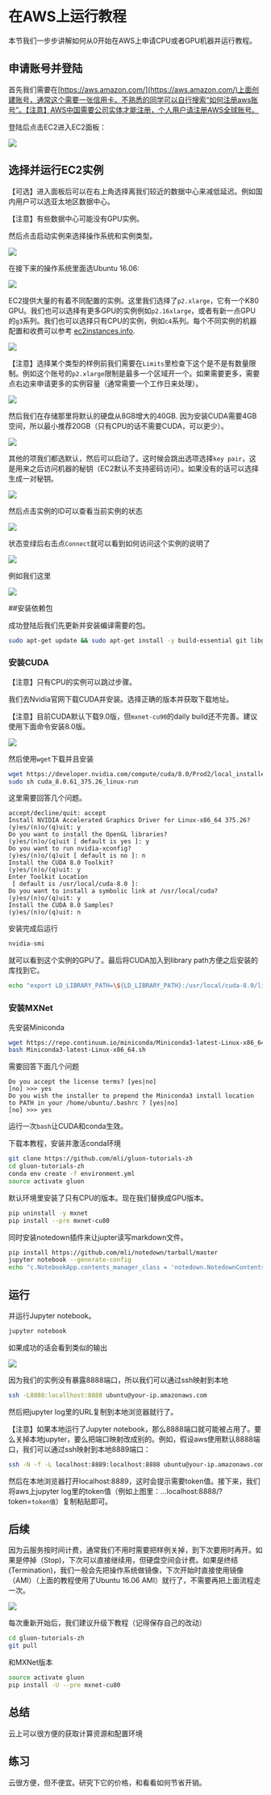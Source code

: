 # 在AWS上运行教程

本节我们一步步讲解如何从0开始在AWS上申请CPU或者GPU机器并运行教程。

## 申请账号并登陆

首先我们需要在[https://aws.amazon.com/](https://aws.amazon.com/)上面创建账号，通常这个需要一张信用卡。不熟悉的同学可以自行搜索“如何注册aws账号”。【注意】AWS中国需要公司实体才能注册，个人用户请注册AWS全球账号。

登陆后点击EC2进入EC2面板：

![](../img/aws.png)

## 选择并运行EC2实例

【可选】进入面板后可以在右上角选择离我们较近的数据中心来减低延迟。例如国内用户可以选亚太地区数据中心。

【注意】有些数据中心可能没有GPU实例。

然后点击启动实例来选择操作系统和实例类型。

![](../img/ec2.png)

在接下来的操作系统里面选Ubuntu 16.06:

![](../img/os.png)

EC2提供大量的有着不同配置的实例。这里我们选择了`p2.xlarge`，它有一个K80 GPU。我们也可以选择有更多GPU的实例例如`p2.16xlarge`，或者有新一点GPU的`g3`系列。我们也可以选择只有CPU的实例，例如`c4`系列。每个不同实例的机器配置和收费可以参考 [ec2instances.info](http://www.ec2instances.info/).

![](../img/p2x.png)

【注意】选择某个类型的样例前我们需要在`Limits`里检查下这个是不是有数量限制。例如这个账号的`p2.xlarge`限制是最多一个区域开一个。如果需要更多，需要点右边来申请更多的实例容量（通常需要一个工作日来处理）。

![](../img/limits.png)



然后我们在存储那里将默认的硬盘从8GB增大的40GB. 因为安装CUDA需要4GB空间，所以最小推荐20GB（只有CPU的话不需要CUDA，可以更少）。

![](../img/disk.png)

其他的项我们都选默认，然后可以启动了。这时候会跳出选项选择`key pair`，这是用来之后访问机器的秘钥（EC2默认不支持密码访问）。如果没有的话可以选择生成一对秘钥。

![](../img/keypair.png)

然后点击实例的ID可以查看当前实例的状态

![](../img/launching.png)

状态变绿后右击点`Connect`就可以看到如何访问这个实例的说明了

![](../img/connect.png)

例如我们这里

![](../img/ssh.png)

##安装依赖包 

成功登陆后我们先更新并安装编译需要的包。

```bash
sudo apt-get update && sudo apt-get install -y build-essential git libgfortran3
```

### 安装CUDA

【注意】只有CPU的实例可以跳过步骤。

我们去Nvidia官网下载CUDA并安装。选择正确的版本并获取下载地址。

【注意】目前CUDA默认下载9.0版，但`mxnet-cu90`的daily build还不完善。建议使用下面命令安装8.0版。

![](../img/cuda.png)

然后使用`wget`下载并且安装

```bash
wget https://developer.nvidia.com/compute/cuda/8.0/Prod2/local_installers/cuda_8.0.61_375.26_linux-run
sudo sh cuda_8.0.61_375.26_linux-run
```

这里需要回答几个问题。

```
accept/decline/quit: accept
Install NVIDIA Accelerated Graphics Driver for Linux-x86_64 375.26?
(y)es/(n)o/(q)uit: y
Do you want to install the OpenGL libraries?
(y)es/(n)o/(q)uit [ default is yes ]: y
Do you want to run nvidia-xconfig?
(y)es/(n)o/(q)uit [ default is no ]: n
Install the CUDA 8.0 Toolkit?
(y)es/(n)o/(q)uit: y
Enter Toolkit Location
 [ default is /usr/local/cuda-8.0 ]:
Do you want to install a symbolic link at /usr/local/cuda?
(y)es/(n)o/(q)uit: y
Install the CUDA 8.0 Samples?
(y)es/(n)o/(q)uit: n
```

安装完成后运行

```bash
nvidia-smi
```

就可以看到这个实例的GPU了。最后将CUDA加入到library path方便之后安装的库找到它。

```bash
echo "export LD_LIBRARY_PATH=\${LD_LIBRARY_PATH}:/usr/local/cuda-8.0/lib64" >>.bashrc
```

### 安装MXNet

先安装Miniconda

```bash
wget https://repo.continuum.io/miniconda/Miniconda3-latest-Linux-x86_64.sh
bash Miniconda3-latest-Linux-x86_64.sh
```

需要回答下面几个问题

```
Do you accept the license terms? [yes|no]
[no] >>> yes
Do you wish the installer to prepend the Miniconda3 install location
to PATH in your /home/ubuntu/.bashrc ? [yes|no]
[no] >>> yes
```

运行一次`bash`让CUDA和conda生效。

下载本教程，安装并激活conda环境

```bash
git clone https://github.com/mli/gluon-tutorials-zh
cd gluon-tutorials-zh
conda env create -f environment.yml
source activate gluon
```

默认环境里安装了只有CPU的版本。现在我们替换成GPU版本。

```bash
pip uninstall -y mxnet
pip install --pre mxnet-cu80

```

同时安装notedown插件来让jupter读写markdown文件。

```bash
pip install https://github.com/mli/notedown/tarball/master
jupyter notebook --generate-config
echo "c.NotebookApp.contents_manager_class = 'notedown.NotedownContentsManager'" >>~/.jupyter/jupyter_notebook_config.py

```

## 运行

并运行Jupyter notebook。

```bash
jupyter notebook
```

如果成功的话会看到类似的输出

![](../img/jupyter.png)

因为我们的实例没有暴露8888端口，所以我们可以通过ssh映射到本地

```bash
ssh -L8888:locallhost:8888 ubuntu@your-ip.amazonaws.com
```

 然后把jupyter log里的URL复制到本地浏览器就行了。

【注意】如果本地运行了Jupyter notebook，那么8888端口就可能被占用了。要么关掉本地jupyter，要么把端口映射改成别的。例如，假设aws使用默认8888端口，我们可以通过ssh映射到本地8889端口：

```bash
ssh -N -f -L localhost:8889:localhost:8888 ubuntu@your-ip.amazonaws.com
```

然后在本地浏览器打开localhost:8889，这时会提示需要token值。接下来，我们将aws上jupyter log里的token值（例如上图里：...localhost:8888/?token=`token值`）复制粘贴即可。



## 后续

因为云服务按时间计费，通常我们不用时需要把样例关掉，到下次要用时再开。如果是停掉（Stop)，下次可以直接继续用，但硬盘空间会计费。如果是终结(Termination)，我们一般会先把操作系统做镜像，下次开始时直接使用镜像（AMI）（上面的教程使用了Ubuntu 16.06 AMI）就行了，不需要再把上面流程走一次。

![](../img/ami.png)

每次重新开始后，我们建议升级下教程（记得保存自己的改动）

```bash
cd gluon-tutorials-zh
git pull
```

和MXNet版本

```bash
source activate gluon
pip install -U --pre mxnet-cu80
```

## 总结

云上可以很方便的获取计算资源和配置环境

## 练习

云很方便，但不便宜。研究下它的价格，和看看如何节省开销。
